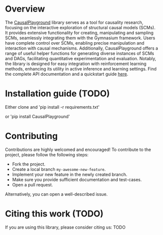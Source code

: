 # Overview
The [CausalPlayground](https://github.com/sa-and/CausalPlayground) library serves as a tool for causality research, focusing on the interactive exploration of structural 
causal models (SCMs). It provides extensive functionality for creating, manipulating and sampling SCMs, seamlessly 
integrating them with the Gymnasium framework. Users have complete control over SCMs, enabling precise manipulation and
interaction with causal mechanisms. Additionally, CausalPlayground offers a range of useful helper functions for generating 
diverse instances of SCMs and DAGs, facilitating quantitative experimentation and evaluation. Notably, the library is 
designed for easy integration with reinforcement learning methods, enhancing its utility in active inference and 
learning settings. Find the complete API documentation and a quickstart guide [here](https://sa-and.github.io/CausalPlayground/).

# Installation guide (TODO)
Either clone and 'pip install -r requirements.txt'

or 'pip install CausalPlayground'

# Contributing
Contributions are highly welcomed and encouraged! To contribute to the project, please follow the following steps:

- Fork the project.
- Create a local branch `my-awesome-new-feature`.
- Implement your new feature in the newly created branch.
- Make sure you provide sufficient documentation and test-cases.
- Open a pull request.

Alternatively, you can open a well-described issue.

# Citing this work (TODO)
If you are using this library, please consider citing us:
TODO

